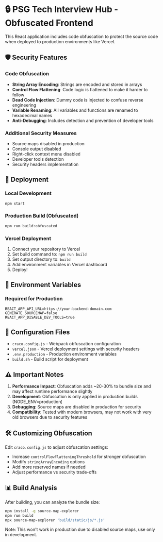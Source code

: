 # 🔒 PSG Tech Interview Hub - Obfuscated Frontend

This React application includes code obfuscation to protect the source code when deployed to production environments like Vercel.

## 🛡️ Security Features

### Code Obfuscation
- **String Array Encoding**: Strings are encoded and stored in arrays
- **Control Flow Flattening**: Code logic is flattened to make it harder to follow
- **Dead Code Injection**: Dummy code is injected to confuse reverse engineering
- **Variable Renaming**: All variables and functions are renamed to hexadecimal names
- **Anti-Debugging**: Includes detection and prevention of developer tools

### Additional Security Measures
- Source maps disabled in production
- Console output disabled
- Right-click context menu disabled
- Developer tools detection
- Security headers implementation

## 🚀 Deployment

### Local Development
```bash
npm start
```

### Production Build (Obfuscated)
```bash
npm run build:obfuscated
```

### Vercel Deployment
1. Connect your repository to Vercel
2. Set build command to: `npm run build`
3. Set output directory to: `build`
4. Add environment variables in Vercel dashboard
5. Deploy!

## 📝 Environment Variables

### Required for Production
```env
REACT_APP_API_URL=https://your-backend-domain.com
GENERATE_SOURCEMAP=false
REACT_APP_DISABLE_DEV_TOOLS=true
```

## 🔧 Configuration Files

- `craco.config.js` - Webpack obfuscation configuration
- `vercel.json` - Vercel deployment settings with security headers
- `.env.production` - Production environment variables
- `build.sh` - Build script for deployment

## ⚠️ Important Notes

1. **Performance Impact**: Obfuscation adds ~20-30% to bundle size and may affect runtime performance slightly
2. **Development**: Obfuscation is only applied in production builds (NODE_ENV=production)
3. **Debugging**: Source maps are disabled in production for security
4. **Compatibility**: Tested with modern browsers, may not work with very old browsers due to security features

## 🛠️ Customizing Obfuscation

Edit `craco.config.js` to adjust obfuscation settings:
- Increase `controlFlowFlatteningThreshold` for stronger obfuscation
- Modify `stringArrayEncoding` options
- Add more reserved names if needed
- Adjust performance vs security trade-offs

## 📊 Build Analysis

After building, you can analyze the bundle size:
```bash
npm install -g source-map-explorer
npm run build
npx source-map-explorer 'build/static/js/*.js'
```

Note: This won't work in production due to disabled source maps, use only in development.
